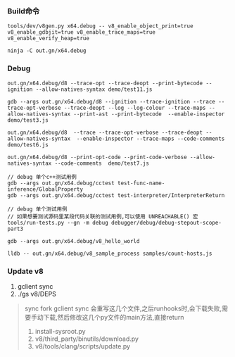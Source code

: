 ### Build命令

```
tools/dev/v8gen.py x64.debug -- v8_enable_object_print=true v8_enable_gdbjit=true v8_enable_trace_maps=true v8_enable_verify_heap=true

ninja -C out.gn/x64.debug

```

### Debug

```
out.gn/x64.debug/d8 --trace-opt --trace-deopt --print-bytecode --ignition --allow-natives-syntax demo/test11.js

gdb --args out.gn/x64.debug/d8 --ignition --trace-ignition --trace --trace-opt-verbose --trace-deopt --log --log-colour --trace-maps --allow-natives-syntax --print-ast --print-bytecode  --enable-inspector demo/test3.js

out.gn/x64.debug/d8  --trace --trace-opt-verbose --trace-deopt --allow-natives-syntax  --enable-inspector --trace-maps --code-comments demo/test6.js

out.gn/x64.debug/d8 --print-opt-code --print-code-verbose --allow-natives-syntax --code-comments  demo/test7.js

// debug 单个c++测试用例
gdb --args out.gn/x64.debug/cctest test-func-name-inference/GlobalProperty
gdb --args out.gn/x64.debug/cctest test-interpreter/InterpreterReturn

// debug 单个测试用例
// 如果想要测试源码里某段代码关联的测试用例,可以使用 UNREACHABLE() 宏
tools/run-tests.py --gn -m debug debugger/debug/debug-stepout-scope-part3

gdb --args out.gn/x64.debug/v8_hello_world

lldb -- out.gn/x64.debug/v8_sample_process samples/count-hosts.js 
```

### Update v8

1. gclient sync
2. ./gs v8/DEPS

> sync fork
gclient sync 会重写这几个文件,之后runhooks时,会下载失败,需要手动下载,然后修改这几个py文件的main方法,直接return
>
> 1. install-sysroot.py
> 2. v8/third_party/binutils/download.py
> 3. v8/tools/clang/scripts/update.py


